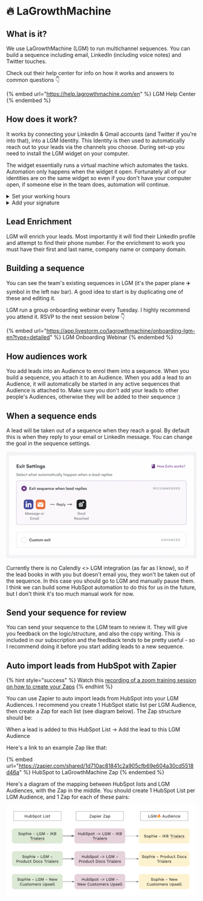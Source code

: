 # 🔥 LaGrowthMachine

## What is it?&#x20;

We use LaGrowthMachine (LGM) to run multichannel sequences. You can build a sequence including email, LinkedIn (including voice notes) and Twitter touches.

Check out their help center for info on how it works and answers to common questions 👇

{% embed url="https://help.lagrowthmachine.com/en" %}
LGM Help Center
{% endembed %}

## How does it work?

It works by connecting your LinkedIn & Gmail accounts (and Twitter if you're into that), into a LGM Identity. This Identity is then used to automatically reach out to your leads via the channels you choose. During set-up you need to install the LGM widget on your computer.&#x20;

The widget essentially runs a virtual machine which automates the tasks. Automation only happens when the widget it open. Fortunately all of our identities are on the same widget so even if you don't have your computer open, if someone else in the team does, automation will continue.

<details>

<summary>Set your working hours</summary>

Automation will only happen during your working hours. Set this up in your Identity settings.

![](<../../.gitbook/assets/Screenshot 2022-03-23 at 7.04.53 PM.png>)

</details>

<details>

<summary>Add your signature</summary>

You can import your email signature from Gmail

![](<../../.gitbook/assets/Screenshot 2022-03-23 at 7.06.26 PM.png>)

</details>

## Lead Enrichment

LGM will enrich your leads. Most importantly it will find their LinkedIn profile and attempt to find their phone number. For the enrichment to work you must have their first and last name, company name or company domain.

## Building a sequence

You can see the team's existing sequences in LGM (it's the paper plane ✈️ symbol in the left nav bar). A good idea to start is by duplicating one of these and editing it.&#x20;

LGM run a group onboarding webinar every Tuesday. I highly recommend you attend it. RSVP to the next session below 👇

{% embed url="https://app.livestorm.co/lagrowthmachine/onboarding-lgm-en?type=detailed" %}
LGM Onboarding Webinar
{% endembed %}

## How audiences work

You add leads into an Audience to enrol them into a sequence. When you build a sequence, you attach it to an Audience. When you add a lead to an Audience, it will automatically be started in any active sequences that Audience is attached to. Make sure you don't add your leads to other people's Audiences, otherwise they will be added to their sequence :)

## When a sequence ends

A lead will be taken out of a sequence when they reach a goal. By default this is when they reply to your email or LinkedIn message. You can change the goal in the sequence settings.

![](<../../.gitbook/assets/Screenshot 2022-03-23 at 7.42.06 PM.png>)

Currently there is no Calendly <> LGM integration (as far as I know), so if the lead books in with you but doesn't email you, they won't be taken out of the sequence. In this case you should go to LGM and manually pause them. I think we can build some HubSpot automation to do this for us in the future, but I don't think it's too much manual work for now.

## Send your sequence for review

You can send your sequence to the LGM team to review it. They will give you feedback on the logic/structure, and also the copy writing. This is included in our subscription and the feedback tends to be pretty useful - so I recommend doing it before you start adding leads to a new sequence.

## Auto import leads from HubSpot with Zapier

{% hint style="success" %}
Watch this [recording of a zoom training session on how to create your Zaps](https://drive.google.com/file/d/1lhJjsXgBcPpZwxWbDw2epYLNilltgyt1/view)
{% endhint %}

You can use Zapier to auto import leads from HubSpot into your LGM Audiences. I recommend you create 1 HubSpot static list per LGM Audience, then create a Zap for each list (see diagram below). The Zap structure should be:

When a lead is added to this HubSpot List -> Add the lead to this LGM Audience

Here's a link to an example Zap like that:

{% embed url="https://zapier.com/shared/1d710ac81841c2a905cfb69e604a30cd5518d46a" %}
HubSpot to LaGrowthMachine Zap
{% endembed %}

Here's a diagram of the mapping between HubSpot lists and LGM Audiences, with the Zap in the middle. You should create 1 HubSpot List per LGM Audience, and 1 Zap for each of these pairs:

![Mapping between HubSpot lists and LGM Audiences using Zapier](<../../.gitbook/assets/Screenshot 2022-04-05 at 12.21.01 PM.png>)

